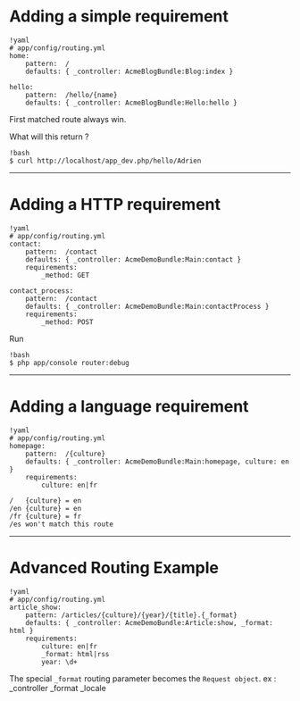 # Adding a simple requirement

    !yaml
    # app/config/routing.yml
    home:
        pattern:  /
        defaults: { _controller: AcmeBlogBundle:Blog:index }

    hello:
        pattern:  /hello/{name}
        defaults: { _controller: AcmeBlogBundle:Hello:hello }

First matched route always win.

What will this return ?

    !bash
    $ curl http://localhost/app_dev.php/hello/Adrien

---

# Adding a HTTP requirement

    !yaml
    # app/config/routing.yml
    contact:
        pattern:  /contact
        defaults: { _controller: AcmeDemoBundle:Main:contact }
        requirements:
            _method: GET

    contact_process:
        pattern:  /contact
        defaults: { _controller: AcmeDemoBundle:Main:contactProcess }
        requirements:
            _method: POST

Run

    !bash
    $ php app/console router:debug

---

# Adding a language requirement

    !yaml
    # app/config/routing.yml
    homepage:
        pattern:  /{culture}
        defaults: { _controller: AcmeDemoBundle:Main:homepage, culture: en }
        requirements:
            culture: en|fr

    /   {culture} = en
    /en {culture} = en
    /fr {culture} = fr
    /es won't match this route

---

# Advanced Routing Example

    !yaml
    # app/config/routing.yml
    article_show:
        pattern: /articles/{culture}/{year}/{title}.{_format}
        defaults: { _controller: AcmeDemoBundle:Article:show, _format: html }
        requirements:
            culture: en|fr
            _format: html|rss
            year: \d+


The special `_format` routing parameter becomes the `Request object`.
ex : _controller
     _format
     _locale
